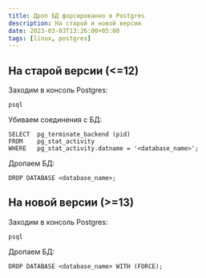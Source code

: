 ```yaml
---
title: Дроп БД форсированно в Postgres
description: На старой и новой версии
date: 2023-03-03T13:26:00+05:00
tags: [linux, postgres]
---
```

## На старой версии (<=12)
Заходим в консоль Postgres:
```shell
psql
```

Убиваем соединения с БД:
```shell
SELECT	pg_terminate_backend (pid)
FROM	pg_stat_activity
WHERE	pg_stat_activity.datname = '<database_name>';
```

Дропаем БД:
```shell
DROP DATABASE <database_name>;
```

## На новой версии (>=13)
Заходим в консоль Postgres:
```shell
psql
```

Дропаем БД:
``` shell
DROP DATABASE <database_name> WITH (FORCE);
```
